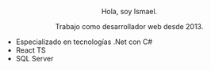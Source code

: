 <div align="center">
<p>Hola, soy Ismael.</p>
<p>Trabajo como desarrollador web desde 2013.</p>
</div>
<div>
   <ul>
    <li>Especializado en tecnologías .Net con C#</li>
    <li>React TS</li>
    <li>SQL Server</li>
  </ul>
</div>
